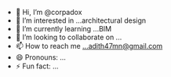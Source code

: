 - 👋 Hi, I’m @corpadox
- 👀 I’m interested in ...architectural design
- 🌱 I’m currently learning ...BIM
- 💞️ I’m looking to collaborate on ...
- 📫 How to reach me ...adith47mn@gmail.com
- 😄 Pronouns: ...
- ⚡ Fun fact: ...

<!---
corpadox/corpadox is a ✨ special ✨ repository because its `README.md` (this file) appears on your GitHub profile.
You can click the Preview link to take a look at your changes.
--->
